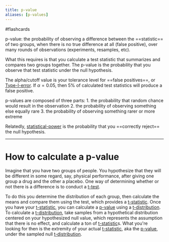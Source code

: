 ```yaml
---
title: p-value
aliases: [p-values]
---
```


#flashcards 

p-value: the probability of observing a difference between the ==statistic== of two groups, when there is no true difference at all (false positive), over many rounds of observations (experiments, resamples, etc).
<!--SR:!2021-08-02,14,250-->

What this requires is that you calculate a test statistic that summarizes and compares two groups together. The p-value is the probability that you observe that test statistic under the null hypothesis.

The alpha/cutoff value is your tolerance level for ==false positives==, or [Type-I-error](notes/statistics/Type-I-error.md). If $\alpha= 0.05$, then 5% of calculated test statistics will produce a false positive. 
<!--SR:!2021-08-05,17,250--> 

p-values are composed of three parts:
	1. the probability that random chance would result in the observation
	2. the probability of observing something else equally rare
	3. the probability of observing something rarer or more extreme
	
Relatedly, [statistical-power](notes/statistics/statistical-power.md) is the probability that you ==correctly reject== the null hypothesis.
<!--SR:!2021-08-27,31,250--> 

---

# How to calculate a p-value
Imagine that you have two groups of people. You hypothesize that they will be different in some regard, say, physical performance, after giving one group a drug and the other a placebo. One way of determining whether or not there is a difference is to conduct a [t-test](notes/statistics/t-test.md). 

To do this you determine the distribution of each group, then calculate the means and compare them using the test, which provides a [t-statistic](notes/statistics/t-statistic.md). Once you have your [t-statistic](notes/statistics/t-statistic.md), you can calculate a [p-value](notes/statistics/p-value.md) using a [t-distribution](notes/statistics/t-distribution.md). To calculate a [t-distribution](notes/statistics/t-distribution.md), take samples from a hypothetical distribution centered on your hypothesized null value, which represents the assumption that there is no effect, and calculate a ton of [t-statistic](notes/statistics/t-statistic.md)s. What you're looking for then is the extremity of your actual [t-statistic](notes/statistics/t-statistic.md), aka the [p-value](notes/statistics/p-value.md), under the sampled null [t-distribution](notes/statistics/t-distribution.md).